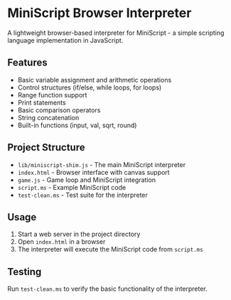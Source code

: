 # MiniScript Browser Interpreter

A lightweight browser-based interpreter for MiniScript - a simple scripting language implementation in JavaScript.

## Features

- Basic variable assignment and arithmetic operations
- Control structures (if/else, while loops, for loops)
- Range function support
- Print statements
- Basic comparison operators
- String concatenation
- Built-in functions (input, val, sqrt, round)

## Project Structure

- `lib/miniscript-shim.js` - The main MiniScript interpreter
- `index.html` - Browser interface with canvas support
- `game.js` - Game loop and MiniScript integration
- `script.ms` - Example MiniScript code
- `test-clean.ms` - Test suite for the interpreter

## Usage

1. Start a web server in the project directory
2. Open `index.html` in a browser
3. The interpreter will execute the MiniScript code from `script.ms`

## Testing

Run `test-clean.ms` to verify the basic functionality of the interpreter.
